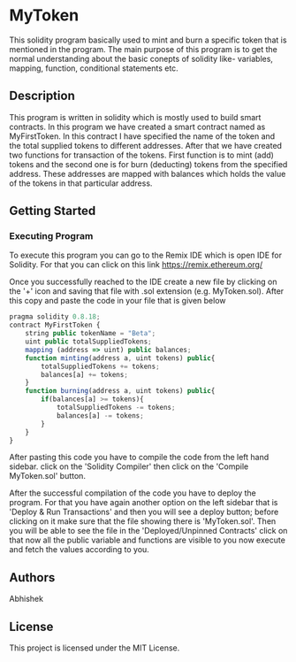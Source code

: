 # MyToken
This solidity program basically used to mint and burn a specific token that is mentioned in the program. The main purpose of this program is to get the normal understanding about the basic conepts of solidity like- variables, mapping, function, conditional statements etc.

## Description
This program is written in solidity which is mostly used to build smart contracts. In this program we have created a smart contract named as MyFirstToken. In this contract I have specified the name of the token and the total supplied tokens to different addresses. After that we have created two functions for transaction of the tokens. First function is to mint (add) tokens and the second one is for burn (deducting) tokens from the specified address. These addresses are mapped with balances which holds the value of the tokens in that particular address.

## Getting Started

### Executing Program
To execute this program you can go to the Remix IDE which is open IDE for Solidity. For that you can click on this link https://remix.ethereum.org/

Once you successfully reached to the IDE create a new file by clicking on the '+' icon and saving that file with .sol extension (e.g. MyToken.sol). After this copy and paste the code in your file that is given below 

```javascript
pragma solidity 0.8.18;
contract MyFirstToken {
    string public tokenName = "Beta";
    uint public totalSuppliedTokens; 
    mapping (address => uint) public balances;
    function minting(address a, uint tokens) public{
        totalSuppliedTokens += tokens;
        balances[a] += tokens;
    }
    function burning(address a, uint tokens) public{
        if(balances[a] >= tokens){
            totalSuppliedTokens -= tokens;
            balances[a] -= tokens;
        }
    }
}

```

After pasting this code you have to compile the code from the left hand sidebar. click on the 'Solidity Compiler' then click on the 'Compile MyToken.sol' button.

After the successful compilation of the code you have to deploy the program. For that you have again another option on the left sidebar that is 'Deploy & Run Transactions' and then you will see a deploy button; before clicking on it make sure that the file showing there is 'MyToken.sol'. Then you will be able to see the file in the 'Deployed/Unpinned Contracts' click on that now all the public variable and functions are visible to you now execute and fetch the values according to you.


## Authors
Abhishek

## License
This project is licensed under the MIT License.
